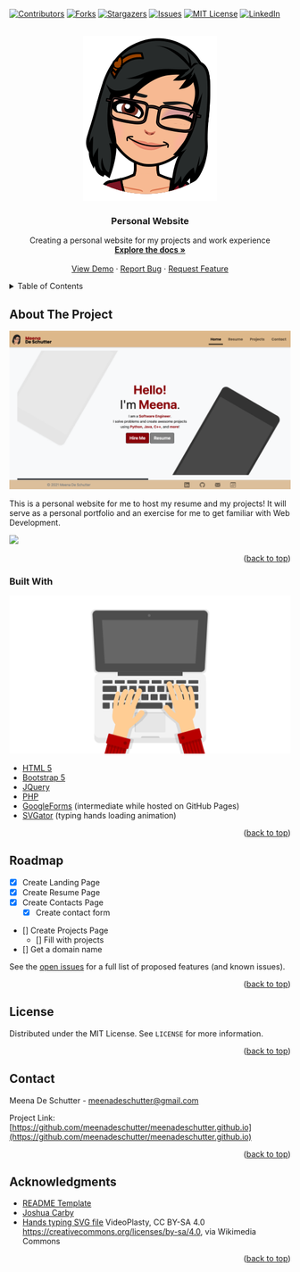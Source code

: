 <div id="top"></div>
<!-- PROJECT SHIELDS -->

[![Contributors][contributors-shield]][contributors-url]
[![Forks][forks-shield]][forks-url]
[![Stargazers][stars-shield]][stars-url]
[![Issues][issues-shield]][issues-url]
[![MIT License][license-shield]][license-url]
[![LinkedIn][linkedin-shield]][linkedin-url]

<!-- PROJECT LOGO -->
<br />
<div align="center">
  <a href="https://github.com/meenadeschutter/meenadeschutter.github.io">
    <img src="images/profile.png" alt="Logo">
  </a>
<h3 align="center">Personal Website</h3>

  <p align="center">
    Creating a personal website for my projects and work experience
    <br />
    <a href="https://github.com/meenadeschutter/meenadeschutter.github.io"><strong>Explore the docs »</strong></a>
    <br />
    <br />
    <a href="https://github.com/meenadeschutter/meenadeschutter.github.io">View Demo</a>
    ·
    <a href="https://github.com/meenadeschutter/meenadeschutter.github.io/issues">Report Bug</a>
    ·
    <a href="https://github.com/meenadeschutter/meenadeschutter.github.io/issues">Request Feature</a>
  </p>
</div>



<!-- TABLE OF CONTENTS -->
<details>
  <summary>Table of Contents</summary>
  <ol>
    <li>
      <a href="#about-the-project">About The Project</a>
      <ul>
        <li><a href="#built-with">Built With</a></li>
      </ul>
    </li>
    <li>
      <a href="#getting-started">Getting Started</a>
      <ul>
        <li><a href="#prerequisites">Prerequisites</a></li>
        <li><a href="#installation">Installation</a></li>
      </ul>
    </li>
    <li><a href="#usage">Usage</a></li>
    <li><a href="#roadmap">Roadmap</a></li>
    <li><a href="#contributing">Contributing</a></li>
    <li><a href="#license">License</a></li>
    <li><a href="#contact">Contact</a></li>
    <li><a href="#acknowledgments">Acknowledgments</a></li>
  </ol>
</details>



<!-- ABOUT THE PROJECT -->
## About The Project

[![Product Name Screen Shot][product-screenshot]](https://meenadeschutter.github.io)

This is a personal website for me to host my resume and my projects! It will serve as a personal portfolio and an exercise for me to get familiar with Web Development.

<img src="https://chart.googleapis.com/chart?cht=qr&chs=512x512&chld=L|1&chl=https://meenadeschutter.github.io">

<p align="right">(<a href="#top">back to top</a>)</p>



### Built With

[![Typing Hands Animation][typing-animation]](https://meenadeschutter.github.io)

* [HTML 5](https://en.wikipedia.org/wiki/HTML5)
* [Bootstrap 5](https://getbootstrap.com)
* [JQuery](https://jquery.com)
* [PHP](https://www.php.net/)
* [GoogleForms](http://forms.google.com/) (intermediate while hosted on GitHub Pages)
* [SVGator](https://www.svgator.com/) (typing hands loading animation)

<p align="right">(<a href="#top">back to top</a>)</p>


<!-- ROADMAP -->
## Roadmap

- [x] Create Landing Page
- [x] Create Resume Page
- [x] Create Contacts Page
    - [x] Create contact form
- [] Create Projects Page
    - [] Fill with projects
- [] Get a domain name

See the [open issues](https://github.com/meenadeschutter/meenadeschutter.github.io/issues) for a full list of proposed features (and known issues).

<p align="right">(<a href="#top">back to top</a>)</p>



<!-- LICENSE -->
## License

Distributed under the MIT License. See `LICENSE` for more information.

<p align="right">(<a href="#top">back to top</a>)</p>



<!-- CONTACT -->
## Contact

Meena De Schutter - meenadeschutter@gmail.com

Project Link: [https://github.com/meenadeschutter/meenadeschutter.github.io](https://github.com/meenadeschutter/meenadeschutter.github.io)

<p align="right">(<a href="#top">back to top</a>)</p>



<!-- ACKNOWLEDGMENTS -->
## Acknowledgments

* [README Template](https://github.com/othneildrew/Best-README-Template/blob/master/README.md)
* [Joshua Carby](https://zephyrcode.com/index.html)
* [Hands typing SVG file](https://commons.wikimedia.org/wiki/File:Hands_typing_on_white_laptop_scene.svg) VideoPlasty, CC BY-SA 4.0 <https://creativecommons.org/licenses/by-sa/4.0>, via Wikimedia Commons

<p align="right">(<a href="#top">back to top</a>)</p>



<!-- MARKDOWN LINKS & IMAGES -->
<!-- https://www.markdownguide.org/basic-syntax/#reference-style-links -->
[contributors-shield]: https://img.shields.io/github/contributors/meenadeschutter/meenadeschutter.github.io.svg?style=for-the-badge
[contributors-url]: https://github.com/meenadeschutter/meenadeschutter.github.io/graphs/contributors
[forks-shield]: https://img.shields.io/github/forks/meenadeschutter/meenadeschutter.github.io.svg?style=for-the-badge
[forks-url]: https://github.com/meenadeschutter/meenadeschutter.github.io/network/members
[stars-shield]: https://img.shields.io/github/stars/meenadeschutter/meenadeschutter.github.io.svg?style=for-the-badge
[stars-url]: https://github.com/meenadeschutter/meenadeschutter.github.io/stargazers
[issues-shield]: https://img.shields.io/github/issues/meenadeschutter/meenadeschutter.github.io.svg?style=for-the-badge
[issues-url]: https://github.com/meenadeschutter/meenadeschutter.github.io/issues
[license-shield]: https://img.shields.io/github/license/meenadeschutter/meenadeschutter.github.io.svg?style=for-the-badge
[license-url]: https://github.com/meenadeschutter/meenadeschutter.github.io/blob/master/LICENSE.txt
[linkedin-shield]: https://img.shields.io/badge/-LinkedIn-black.svg?style=for-the-badge&logo=linkedin&colorB=555
[linkedin-url]: https://linkedin.com/in/meena-de-schutter-194297127
[product-screenshot]: images/landing-page.png
[typing-animation]: images/typing-loader-css.svg
